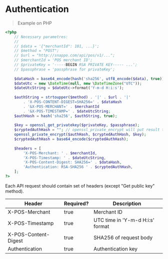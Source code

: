 # Authentication

> Example on PHP

```php
<?php
    // Necessary parametres:
    //
    // $data = '{"merchantId": 101, ...}';
    // $method = "POST";
    // $url = "http://snappo.com/api/pos/v1/...";
    // $merchantId = 'POS merchant ID';
    // $privateKey = '-----BEGIN RSA PRIVATE KEY----- ...';
    // $passphrase = 'passphrase for privateKey';
    
    $dataHash = base64_encode(hash('sha256', utf8_encode($data), true));
    $dateUtc = new \DateTime(null, new \DateTimeZone("UTC"));
    $dateUtcString = $dateUtc->format('Y-m-d H:i:s');
    
    $authString = strtoupper($method) . '|' . $url . '|' 
        . 'X-POS-CONTENT-DIGEST=SHA256=' . $dataHash
        . '&X-POS-MERCHANT=' . $merchantId
        . '&X-POS-TIMESTAMP=' . $dateUtcString;
    $authHash = hash('sha256', $authString, true);
    
    $key = openssl_get_privatekey($privateKey, $passphrase);
    $cryptedAuthHash = ""; // openssl_private_encrypt will put result to $cryptedHash
    openssl_private_encrypt($authHash, $cryptedAuthHash, $key);
    $cryptedAuthHash = base64_encode($cryptedAuthHash);
    
    $headers = [
        'X-POS-Merchant: ' . $merchantId,
        'X-POS-Timestamp: ' . $dateUtcString,
        'X-POS-Content-Digest: SHA256=' . $dataHash,
        'Authentication: RSA-SHA256 ' . $cryptedAuthHash,
    ];
?>
```

Each API request should contain set of headers (except "Get public key" method).

Header | Required? | Description
------ | --------- | -----------
X-POS-Merchant  | true | Merchant ID
X-POS-Timestamp | true | UTC time in 'Y-m-d H:i:s' format
X-POS-Content-Digest | true | SHA256 of request body
Authentication | true | Authentication key
